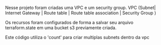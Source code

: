 Nesse projeto foram criadas uma VPC e um security group.
VPC (Subnet| Internet Gateway | Route table | Route table association | Security Group )

Os recursos foram configurados de forma a salvar seu arquivo terraform.state em uma bucket s3 previamente criada.

Este código utiliza o 'count' para criar multiplas subnets dentro da vpc 
